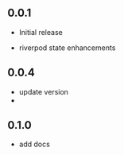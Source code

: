 ## 0.0.1

* Initial release
- riverpod state enhancements

## 0.0.4
* update version
* 
## 0.1.0
* add docs
